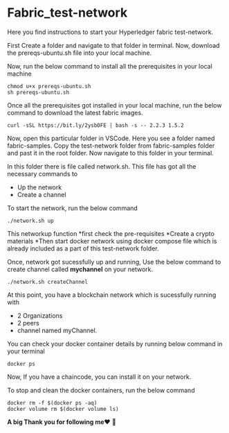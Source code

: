 # Fabric_test-network
Here you find instructions to start your Hyperledger fabric test-network.

First Create a folder and navigate to that folder in terminal. Now, download the prereqs-ubuntu.sh file into your local machine.

Now, run the below command to install all the prerequisites in your local machine
```
chmod u+x prereqs-ubuntu.sh
sh prereqs-ubuntu.sh
```

Once all the prerequisites got installed in your local machine, run the below command to download the latest fabric images.
```
curl -sSL https://bit.ly/2ysbOFE | bash -s -- 2.2.3 1.5.2
```

Now, open this particular folder in VSCode. Here you see a folder named fabric-samples.
Copy the test-network folder from fabric-samples folder and past it in the root folder. Now navigate to this folder in your terminal. 

In this folder there is file called network.sh. This file has got all the necessary commands to 
  * Up the network
  * Create a channel
  
To start the network, run the below command
```
./network.sh up
```
This networkup function
 *first check the pre-requisites
 *Create a crypto materials
 *Then start docker network using docker compose file which is already included as a part of this test-network folder.
 
Once, network got sucessfully up and running, Use the below command to create channel called **mychannel** on your network.
```
./network.sh createChannel
```
 
At this point, you have a blockchain network which is sucessfully running with
 * 2 Organizations
 * 2 peers
 * channel named myChannel.
 
You can check your docker container details by running below command in your terminal
``` 
docker ps
```
  
Now, If you have a chaincode, you can install it on your network.
  
To stop and clean the docker containers, run the below command
```
docker rm -f $(docker ps -aq) 
docker volume rm $(docker volume ls)
```

**A big Thank you for following me**:heart: :pray:
